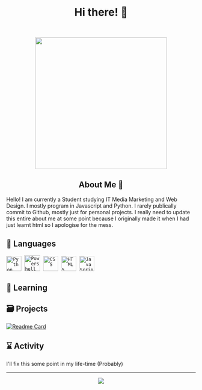 <h1 align="center"> Hi there! 👋 </h1>
</p>
<br>
<p align="center">
<img src="https://camo.githubusercontent.com/58f71a9ec5a0bf923aa3d137cb7445918fdedd8773175e42d9283f762134959b/68747470733a2f2f692e6962622e636f2f574476633868672f657a6769662d312d623535366435383836662e676966" align="center" width="350">
	</p>

<h2 align="center"> About Me 📔 </h2>

Hello! I am currently a Student studying IT Media Marketing and Web Design.
I mostly program in Javascript and Python. I rarely publically commit to Github, mostly just for personal projects. I really need to update this entire about me at some point because I originally made it when I had just learnt html so I apologise for the mess.


## 📜 Languages

<code><img src="https://i.pinimg.com/originals/95/91/ed/9591ed82caa8d20c30db96cb7298d3a9.png" alt="Python" width="40" height="40" /></code>&nbsp;
<code><img src="https://upload.wikimedia.org/wikipedia/commons/2/2f/PowerShell_5.0_icon.png" alt="Powershell" width="42" height="42" /></code>&nbsp;
<code><img src="https://cdn.jsdelivr.net/gh/devicons/devicon/icons/css3/css3-plain.svg" alt="CSS" width="40" height="40" /></code>&nbsp;
<code><img src="https://cdn.jsdelivr.net/gh/devicons/devicon/icons/html5/html5-original.svg" alt="HTML 5" width="40" height="40" /></code>&nbsp;
<code><img src="https://cdn.jsdelivr.net/gh/devicons/devicon/icons/javascript/javascript-original.svg" alt="JavaScript" width="40" height="40" /></code>&nbsp;
## 📃 Learning



## 🗃️ Projects

[![Readme Card](https://github-readme-stats.vercel.app/api/pin/?username=Derisorant&repo=Build&theme=github_dark)](https://github.com/Derisorant/Build)

## ⌛ Activity

I'll fix this some point in my life-time (Probably)

---

<p align="center"> 		<img src ="https://komarev.com/ghpvc/?username=Derisorant&label=Profile%20views&color=ff69b4&style=flat"
			 </p>
	
